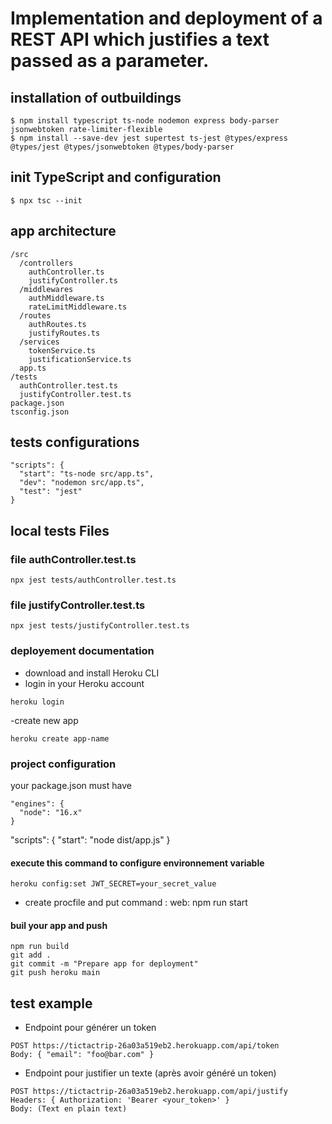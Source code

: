 # Implementation and deployment of a REST API which justifies a text passed as a parameter.

## installation of outbuildings

```
$ npm install typescript ts-node nodemon express body-parser jsonwebtoken rate-limiter-flexible
$ npm install --save-dev jest supertest ts-jest @types/express @types/jest @types/jsonwebtoken @types/body-parser
```
## init TypeScript and configuration

```
$ npx tsc --init
```

## app architecture

```
/src
  /controllers
    authController.ts
    justifyController.ts
  /middlewares
    authMiddleware.ts
    rateLimitMiddleware.ts
  /routes
    authRoutes.ts
    justifyRoutes.ts
  /services
    tokenService.ts
    justificationService.ts
  app.ts
/tests
  authController.test.ts
  justifyController.test.ts
package.json
tsconfig.json
```

## tests configurations
```
"scripts": {
  "start": "ts-node src/app.ts",
  "dev": "nodemon src/app.ts",
  "test": "jest"
}

```
## local tests Files

### file authController.test.ts
```
npx jest tests/authController.test.ts
```
### file justifyController.test.ts
```
npx jest tests/justifyController.test.ts
```

### deployement documentation

- download and install Heroku CLI
- login in your Heroku account
```
heroku login
```
-create new app

```
heroku create app-name
```

### project configuration
your package.json must have
```
"engines": {
  "node": "16.x"
}
```

"scripts": {
  "start": "node dist/app.js"
}

#### execute this command to configure environnement variable
```
heroku config:set JWT_SECRET=your_secret_value
```

- create procfile and put command : web: npm run start

#### buil your app and push

```
npm run build
git add .
git commit -m "Prepare app for deployment"
git push heroku main
```

## test example 

- Endpoint pour générer un token
```
POST https://tictactrip-26a03a519eb2.herokuapp.com/api/token
Body: { "email": "foo@bar.com" }
```

- Endpoint pour justifier un texte (après avoir généré un token) 
```
POST https://tictactrip-26a03a519eb2.herokuapp.com/api/justify
Headers: { Authorization: 'Bearer <your_token>' }
Body: (Text en plain text)
```
